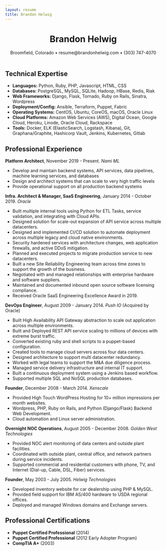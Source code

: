 ```yaml
---
layout: resume
title: Brandon Helwig
---
```


<h1 style="text-align:center;">Brandon Helwig</h1>
<div style="text-align:center;">
  Broomfield, Colorado &bull; resume@brandonhelwig.com &bull; (303) 747-4070
</div>
<br />

## Technical Expertise  

* **Languages:** Python, Ruby, PHP, Javascript, HTML, CSS
* **Databases:** PostgreSQL, MySQL, SQLite, Hadoop, HBase, Redis, Riak
* **Web Frameworks:** Django, Flask, Tornado, Ruby on Rails, Sinatra, Wordpress
* **Deployment/Config:** Ansible, Terraform, Puppet, Fabric
* **Operating Systems:** CentOS, Ubuntu, CoreOS, macOS, Oracle Linux
* **Cloud Platforms:** Amazon Web Services (AWS), Digital Ocean, Google Cloud, Heroku, Linode, Oracle Cloud, Rackspace
* **Tools:** Docker, ELK (ElasticSearch, Logstash, Kibana), Git, Graphana/Graphite, Hashicorp Vault, Jenkins, Kubernetes, Gitlab

## Professional Experience

**Platform Architect**, November 2019 - Present. *Nami ML*
  * Develop and maintain backend systems, API services, data pipelines, machine learning services, and databases
  * Design and architect systems that can scale to very high traffic levels
  * Provide operational support on all production backend systems

**Infra. Architect & Manager, SaaS Engineering**, January 2014 - October 2019. *Oracle*
  * Built multiple internal tools using Python for ETL Tasks, service validation, and integrating with Cloud APIs.
  * Designed solution for scale-out expansion of API service across multiple datacenters.
  * Designed and implemented CI/CD solution to automate deployment across multiple legacy and cloud native environments.
  * Security hardened services with architecture changes, web application firewalls, and active DDoS mitigation.
  * Planned and executed projects to migrate production service to new datacenters.
  * Built a new Site Reliability Engineering team across time zones to support the growth of the business.
  * Negotiated with and managed relationships with enterprise hardware and software suppliers.
  * Maintained and documented inbound open source software licensing compliance.
  * Received Oracle SaaS Engineering Excellence Award in 2019.

<p style="page-break-before: always"></p>

**DevOps Engineer**, August 2009 - January 2014. *Push IO* (Acquired by Oracle)

  * Built High Availability API Gateway abstraction to scale out application across multiple environments.
  * Built and Deployed REST API service scaling to millions of devices with extreme burst traffic.
  * Converted existing ruby and shell scripts to a puppet-based configuration.
  * Created tools to manage cloud servers across four data centers.
  * Designed architecture to support multi datacenter redundancy.
  * Worked with legal teams to support the M&A due diligence process.
  * Managed service delivery infrastructure and internal IT support.
  * Built a continuous deployment system using a Jenkins based workflow.
  * Supported multiple SQL and NoSQL production databases.

**Founder**, December 2008 - March 2014. *Xenscale*

  * Provided High Touch WordPress Hosting for 10+ million impressions per month websites.
  * Wordpress, PHP, Ruby on Rails, and Python (Django/Flask) Backend Web Development.
  * Cloud automation and Linux server administration.

**Overnight NOC Operations**, August 2005 - December 2008. *Golden West Technologies*

  * Provided NOC alert monitoring of data centers and outside plant facilities.
  * Coordinated with outside plant, central office, and network partners during service incidents.
  * Supported commercial and residential customers with phone, TV, and Internet (Dial-up, Cable, DSL, Fiber) services.

**Founder**, May 2003 - July 2005. *Helwig Technologies*

  * Developed inventory website for car dealership using PHP & MySQL.
  * Provided field support for IBM AS/400 hardware to USDA regional offices.
  * Deployed and managed Windows domains and Exchange servers.


## Professional Certifications
  * **Puppet Certified Professional** (2014)
  * **Puppet Certified Professional** (2012 Early Adopter Program)
  * **CompTIA A+** (2003)
